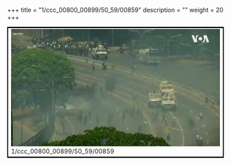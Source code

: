 +++
title = "1/ccc_00800_00899/50_59/00859"
description = ""
weight = 20
+++

<table style="border:2px solid black;max-width:800px;max-height:800px;" 
><tr><td>
<img class="center-fit-jpg"
src="/jpg_/aaa_20190430_NxaOmWaI8sI_00858.jpg">
1/ccc_00800_00899/50_59/00859
</img></td></tr></table>
